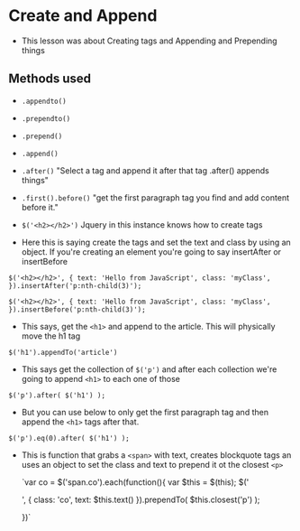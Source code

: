 Create and Append
=================

+ This lesson was about Creating tags and Appending and Prepending things

Methods used
-----------------
+ `.appendto()`
+ `.prependto()`
+ `.prepend()`
+ `.append()`
+ `.after()` "Select a tag and append it after that tag  .after() appends things"
+ `.first().before()` "get the first paragraph tag you find and add content before it."

+ `$('<h2></h2>')` Jquery in this instance knows how to create tags


+ Here this is saying create the tags and set the text and class by using an object.  If you're creating an element you're going to say insertAfter or insertBefore

`$('<h2></h2>', {
  text: 'Hello from JavaScript',
  class: 'myClass',
}).insertAfter('p:nth-child(3)');`

`$('<h2></h2>', {
  text: 'Hello from JavaScript',
  class: 'myClass',
}).insertBefore('p:nth-child(3)');`


+ This says, get the `<h1>` and append to the article.  This will physically move the h1 tag

`$('h1').appendTo('article')`

+ This says get the collection of `$('p')` and after each collection we're going to append `<h1>` to each one of those

`$('p').after( $('h1') );`

+ But you can use below to only get the first paragraph tag and then append the `<h1>` tags after that.

`$('p').eq(0).after( $('h1') );`


+ This is function that grabs a `<span>` with text, creates blockquote tags an uses an object to set the class and text to prepend it ot the closest `<p>`

  `var co = $('span.co').each(function(){
    var $this = $(this);
    $('<blockquote></blockquote>', {
        class: 'co',
        text: $this.text()
    }).prependTo( $this.closest('p') );

  })`